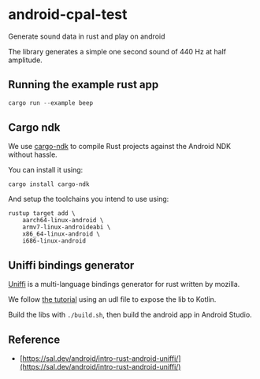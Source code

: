 # android-cpal-test
Generate sound data in rust and play on android

The library generates a simple one second sound of 440 Hz at half amplitude.

## Running the example rust app

```rust
cargo run --example beep
```
## Cargo ndk

We use [cargo-ndk](https://github.com/bbqsrc/cargo-ndk) to compile Rust projects against the Android NDK without hassle.

You can install it using:

```shell
cargo install cargo-ndk
```

And setup the toolchains you intend to use using:

```shell
rustup target add \
    aarch64-linux-android \
    armv7-linux-androideabi \
    x86_64-linux-android \
    i686-linux-android
```

## Uniffi bindings generator

[Uniffi](https://github.com/mozilla/uniffi-rs) is a multi-language bindings generator for rust written by mozilla.

We follow [the tutorial](https://mozilla.github.io/uniffi-rs/latest/Getting_started.html) using an udl file to expose the lib to Kotlin.

Build the libs with `./build.sh`, then build the android app in Android Studio.


## Reference

* [https://sal.dev/android/intro-rust-android-uniffi/](https://sal.dev/android/intro-rust-android-uniffi/)